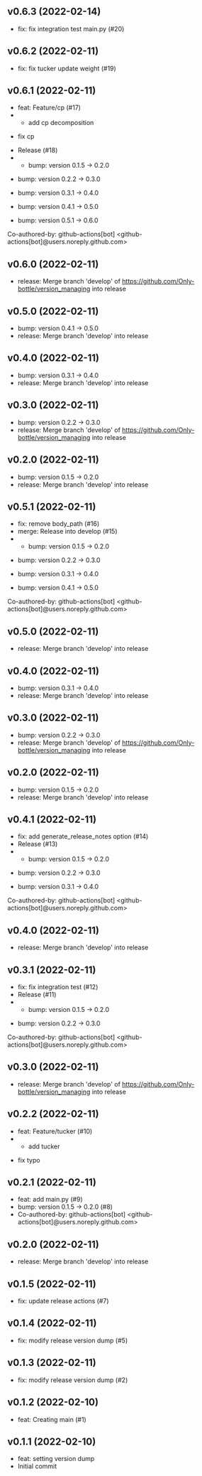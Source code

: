 ## v0.6.3 (2022-02-14)


- fix: fix integration test main.py (#20)

## v0.6.2 (2022-02-11)


- fix: fix tucker update weight (#19)

## v0.6.1 (2022-02-11)


- feat: Feature/cp (#17)
- * add cp decomposition

* fix cp
- Release (#18)
- * bump: version 0.1.5 → 0.2.0

* bump: version 0.2.2 → 0.3.0

* bump: version 0.3.1 → 0.4.0

* bump: version 0.4.1 → 0.5.0

* bump: version 0.5.1 → 0.6.0

Co-authored-by: github-actions[bot] <github-actions[bot]@users.noreply.github.com>

## v0.6.0 (2022-02-11)


- release: Merge branch 'develop' of https://github.com/Only-bottle/version_managing into release

## v0.5.0 (2022-02-11)


- bump: version 0.4.1 → 0.5.0
- release: Merge branch 'develop' into release

## v0.4.0 (2022-02-11)


- bump: version 0.3.1 → 0.4.0
- release: Merge branch 'develop' into release

## v0.3.0 (2022-02-11)


- bump: version 0.2.2 → 0.3.0
- release: Merge branch 'develop' of https://github.com/Only-bottle/version_managing into release

## v0.2.0 (2022-02-11)


- bump: version 0.1.5 → 0.2.0
- release: Merge branch 'develop' into release

## v0.5.1 (2022-02-11)


- fix: remove body_path (#16)
- merge: Release into develop (#15)
- * bump: version 0.1.5 → 0.2.0

* bump: version 0.2.2 → 0.3.0

* bump: version 0.3.1 → 0.4.0

* bump: version 0.4.1 → 0.5.0

Co-authored-by: github-actions[bot] <github-actions[bot]@users.noreply.github.com>

## v0.5.0 (2022-02-11)


- release: Merge branch 'develop' into release

## v0.4.0 (2022-02-11)


- bump: version 0.3.1 → 0.4.0
- release: Merge branch 'develop' into release

## v0.3.0 (2022-02-11)


- bump: version 0.2.2 → 0.3.0
- release: Merge branch 'develop' of https://github.com/Only-bottle/version_managing into release

## v0.2.0 (2022-02-11)


- bump: version 0.1.5 → 0.2.0
- release: Merge branch 'develop' into release

## v0.4.1 (2022-02-11)


- fix: add generate_release_notes option (#14)
- Release (#13)
- * bump: version 0.1.5 → 0.2.0

* bump: version 0.2.2 → 0.3.0

* bump: version 0.3.1 → 0.4.0

Co-authored-by: github-actions[bot] <github-actions[bot]@users.noreply.github.com>

## v0.4.0 (2022-02-11)


- release: Merge branch 'develop' into release


## v0.3.1 (2022-02-11)


- fix: fix integration test (#12)
- Release (#11)
- * bump: version 0.1.5 → 0.2.0

* bump: version 0.2.2 → 0.3.0

Co-authored-by: github-actions[bot] <github-actions[bot]@users.noreply.github.com>

## v0.3.0 (2022-02-11)


- release: Merge branch 'develop' of https://github.com/Only-bottle/version_managing into release


## v0.2.2 (2022-02-11)


- feat: Feature/tucker (#10)
- * add tucker

* fix typo

## v0.2.1 (2022-02-11)


- feat: add main.py (#9)
- bump: version 0.1.5 → 0.2.0 (#8)
- Co-authored-by: github-actions[bot] <github-actions[bot]@users.noreply.github.com>

## v0.2.0 (2022-02-11)


- release: Merge branch 'develop' into release

## v0.1.5 (2022-02-11)


- fix: update release actions (#7)

## v0.1.4 (2022-02-11)


- fix: modify release version dump (#5)

## v0.1.3 (2022-02-11)


- fix: modify release version dump (#2)

## v0.1.2 (2022-02-10)


- feat: Creating main (#1)

## v0.1.1 (2022-02-10)


- feat: setting version dump
- Initial commit
